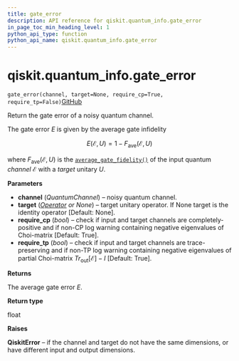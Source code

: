```yaml
---
title: gate_error
description: API reference for qiskit.quantum_info.gate_error
in_page_toc_min_heading_level: 1
python_api_type: function
python_api_name: qiskit.quantum_info.gate_error
---
```


# qiskit.quantum\_info.gate\_error

<span id="qiskit.quantum_info.gate_error" />

`gate_error(channel, target=None, require_cp=True, require_tp=False)`[GitHub](https://github.com/qiskit/qiskit/tree/stable/0.20/qiskit/quantum_info/operators/measures.py "view source code")

Return the gate error of a noisy quantum channel.

The gate error $E$ is given by the average gate infidelity

$$
E(\mathcal{E}, U) = 1 - F_{\text{ave}}(\mathcal{E}, U)
$$

where $F_{\text{ave}}(\mathcal{E}, U)$ is the [`average_gate_fidelity()`](qiskit.quantum_info.average_gate_fidelity "qiskit.quantum_info.average_gate_fidelity") of the input quantum *channel* $\mathcal{E}$ with a *target* unitary $U$.

**Parameters**

*   **channel** (*QuantumChannel*) – noisy quantum channel.
*   **target** ([*Operator*](qiskit.quantum_info.Operator "qiskit.quantum_info.Operator") *or None*) – target unitary operator. If None target is the identity operator \[Default: None].
*   **require\_cp** (*bool*) – check if input and target channels are completely-positive and if non-CP log warning containing negative eigenvalues of Choi-matrix \[Default: True].
*   **require\_tp** (*bool*) – check if input and target channels are trace-preserving and if non-TP log warning containing negative eigenvalues of partial Choi-matrix $Tr_{\mbox{out}}[\mathcal{E}] - I$ \[Default: True].

**Returns**

The average gate error $E$.

**Return type**

float

**Raises**

**QiskitError** – if the channel and target do not have the same dimensions, or have different input and output dimensions.


